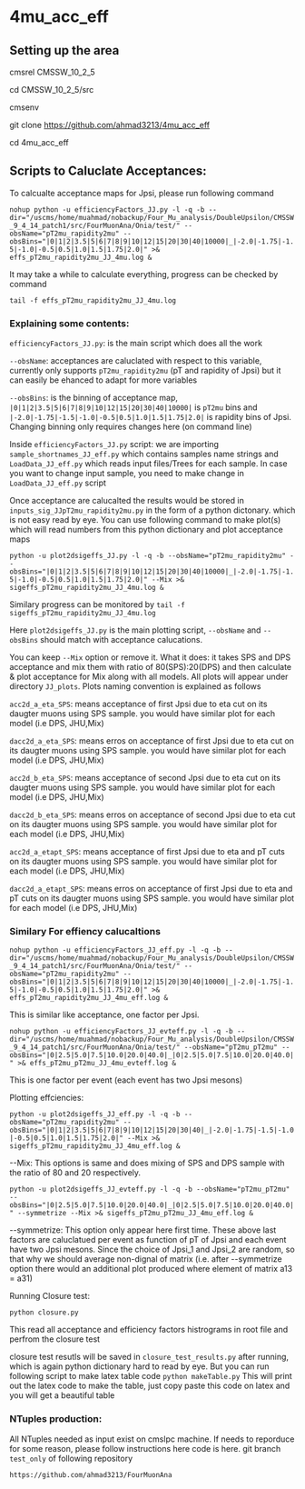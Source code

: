 # 4mu_acc_eff

## Setting up the area 

cmsrel CMSSW_10_2_5

cd CMSSW_10_2_5/src

cmsenv

git clone https://github.com/ahmad3213/4mu_acc_eff

cd 4mu_acc_eff


## Scripts to Caluclate Acceptances:
To calcualte acceptance maps for Jpsi, please run following command

``
nohup python -u efficiencyFactors_JJ.py -l -q -b --dir="/uscms/home/muahmad/nobackup/Four_Mu_analysis/DoubleUpsilon/CMSSW_9_4_14_patch1/src/FourMuonAna/Onia/test/" --obsName="pT2mu_rapidity2mu" --obsBins="|0|1|2|3.5|5|6|7|8|9|10|12|15|20|30|40|10000|_|-2.0|-1.75|-1.5|-1.0|-0.5|0.5|1.0|1.5|1.75|2.0|" >& effs_pT2mu_rapidity2mu_JJ_4mu.log & 
``

It may take a while to calculate everything, progress can be checked by command 

``
tail -f effs_pT2mu_rapidity2mu_JJ_4mu.log
``

### Explaining some contents:

``efficiencyFactors_JJ.py``: is the main script which does all the work

``--obsName``: acceptances are caluclated with respect to this variable, currently only supports ``pT2mu_rapidity2mu`` (pT and rapidity of Jpsi) but it can easily be ehanced to adapt for more variables  

``--obsBins``: is the binning of acceptance map, ``|0|1|2|3.5|5|6|7|8|9|10|12|15|20|30|40|10000|`` is ``pT2mu`` bins and ``|-2.0|-1.75|-1.5|-1.0|-0.5|0.5|1.0|1.5|1.75|2.0|`` is rapidity bins of Jpsi. Changing binning only requires changes here (on command line)

Inside ``efficiencyFactors_JJ.py`` script: we are importing ``sample_shortnames_JJ_eff.py`` which contains samples name strings and ``LoadData_JJ_eff.py`` which reads input files/Trees for each sample. In case you want to change input sample, you need to make change in ``LoadData_JJ_eff.py`` script

Once acceptance are calucalted the results would be stored in ``inputs_sig_JJpT2mu_rapidity2mu.py`` in the form of a python dictonary. which is not easy read by eye. You can use following command to make plot(s) which will read numbers from this python dictionary and plot acceptance maps

``
python -u plot2dsigeffs_JJ.py -l -q -b --obsName="pT2mu_rapidity2mu" --obsBins="|0|1|2|3.5|5|6|7|8|9|10|12|15|20|30|40|10000|_|-2.0|-1.75|-1.5|-1.0|-0.5|0.5|1.0|1.5|1.75|2.0|" --Mix >& sigeffs_pT2mu_rapidity2mu_JJ_4mu.log & 
``

Similary progress can be monitored by 
``tail -f sigeffs_pT2mu_rapidity2mu_JJ_4mu.log ``

Here ``plot2dsigeffs_JJ.py`` is the main plotting script, ``--obsName`` and ``--obsBins`` should match with acceptance calucations. 

You can keep ``--Mix`` option or remove it. What it does: it takes SPS and DPS acceptance and mix them with ratio of 80(SPS):20(DPS) and then calculate & plot acceptance for Mix along with all models. All plots will appear under directory ``JJ_plots``. Plots naming convention is explained as follows 

``acc2d_a_eta_SPS``:  means acceptance of first Jpsi due to eta cut on its daugter muons using SPS sample. you would have similar plot for each model (i.e DPS, JHU,Mix)

``dacc2d_a_eta_SPS``: means erros on acceptance of first Jpsi due to eta cut on its daugter muons using SPS sample. you would have similar plot for each model (i.e DPS, JHU,Mix)

``acc2d_b_eta_SPS``:  means acceptance of second Jpsi due to eta cut on its daugter muons using SPS sample. you would have similar plot for each model (i.e DPS, JHU,Mix)

``dacc2d_b_eta_SPS``: means erros on acceptance of second Jpsi due to eta cut on its daugter muons using SPS sample. you would have similar plot for each model (i.e DPS, JHU,Mix)

``acc2d_a_etapt_SPS``: means acceptance of first Jpsi due to eta and pT cuts on its daugter muons using SPS sample. you would have similar plot for each model (i.e DPS, JHU,Mix)

``dacc2d_a_etapt_SPS``: means erros on acceptance of first Jpsi due to eta and pT cuts on its daugter muons using SPS sample. you would have similar plot for each model (i.e DPS, JHU,Mix)

### Similary For effiency calucaltions

``
nohup python -u efficiencyFactors_JJ_eff.py -l -q -b --dir="/uscms/home/muahmad/nobackup/Four_Mu_analysis/DoubleUpsilon/CMSSW_9_4_14_patch1/src/FourMuonAna/Onia/test/" --obsName="pT2mu_rapidity2mu" --obsBins="|0|1|2|3.5|5|6|7|8|9|10|12|15|20|30|40|10000|_|-2.0|-1.75|-1.5|-1.0|-0.5|0.5|1.0|1.5|1.75|2.0|" >& effs_pT2mu_rapidity2mu_JJ_4mu_eff.log &
``

This is similar like acceptance, one factor per Jpsi.

``
nohup python -u efficiencyFactors_JJ_evteff.py -l -q -b --dir="/uscms/home/muahmad/nobackup/Four_Mu_analysis/DoubleUpsilon/CMSSW_9_4_14_patch1/src/FourMuonAna/Onia/test/" --obsName="pT2mu_pT2mu" --obsBins="|0|2.5|5.0|7.5|10.0|20.0|40.0|_|0|2.5|5.0|7.5|10.0|20.0|40.0|" >& effs_pT2mu_pT2mu_JJ_4mu_evteff.log &
``

This is one factor per event (each event has two Jpsi mesons)

Plotting effciencies:

``
python -u plot2dsigeffs_JJ_eff.py -l -q -b --obsName="pT2mu_rapidity2mu" --obsBins="|0|1|2|3.5|5|6|7|8|9|10|12|15|20|30|40|_|-2.0|-1.75|-1.5|-1.0|-0.5|0.5|1.0|1.5|1.75|2.0|" --Mix >& sigeffs_pT2mu_rapidity2mu_JJ_4mu_eff.log &
``

--Mix: This options is same and does mixing of SPS and DPS sample with the ratio of 80 and 20 respectively.

``
python -u plot2dsigeffs_JJ_evteff.py -l -q -b --obsName="pT2mu_pT2mu" --obsBins="|0|2.5|5.0|7.5|10.0|20.0|40.0|_|0|2.5|5.0|7.5|10.0|20.0|40.0|" --symmetrize --Mix >& sigeffs_pT2mu_pT2mu_JJ_4mu_eff.log &
``

--symmetrize: This option only appear here first time. These above last factors are caluclatued per event as function of pT of Jpsi and each event have two Jpsi mesons. Since the choice of Jpsi_1 and Jpsi_2 are random, so that why we should average non-dignal of matrix (i.e. after --symmetrize option there would an additional plot produced where element of matrix a13 = a31)

Running Closure test: 

``python closure.py``

This read all acceptance and efficiency factors histrograms in root file and perfrom the closure test 

closure test resutls will be saved in ``closure_test_results.py`` after running, which is again python dictionary hard to read by eye. But you can run following script to make latex table code 
``python makeTable.py`` 
This will print out the latex code to make the table, just copy paste this code on latex and you will get a beautiful table

### NTuples production: 
All NTuples needed as input exist on cmslpc machine. If needs to reporduce for some reason, please follow instructions here 
code is here. git branch ``test_only`` of following repository 

``
https://github.com/ahmad3213/FourMuonAna
``

